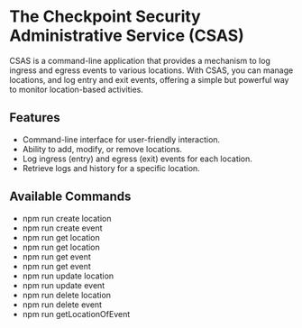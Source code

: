 # The Checkpoint Security Administrative Service (CSAS)

CSAS is a command-line application that provides a mechanism to log ingress and egress events to various locations. With CSAS, you can manage locations, and log entry and exit events, offering a simple but powerful way to monitor location-based activities.

## Features
- Command-line interface for user-friendly interaction.
- Ability to add, modify, or remove locations.
- Log ingress (entry) and egress (exit) events for each location.
- Retrieve logs and history for a specific location.

## Available Commands
- npm run create location <locationName> <locationAddress>
- npm run create event <personName> <eventType> <locationId>
- npm run get location
- npm run get location <locationId>
- npm run get event
- npm run get event <eventId>
- npm run update location <locationId> <locationName> <locationAddress>
- npm run update event <eventId> <personName> <eventType> <locationId>
- npm run delete location <locationId>
- npm run delete event <eventId>
- npm run getLocationOfEvent <eventId>